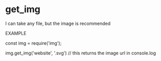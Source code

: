 # get_img
I can take any file, but the image is recommended


EXAMPLE



const img = require('img');

img.get_img('website', '.svg')  // this returns the image url in console.log
